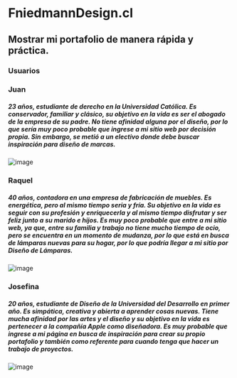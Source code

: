 # FniedmannDesign.cl

## Mostrar mi portafolio de manera rápida y práctica.

### Usuarios

 
### Juan 
##### 23 años, estudiante de derecho en la Universidad Católica. Es conservador, familiar y clásico, su objetivo en la vida es ser el abogado de la empresa de su padre. No tiene afinidad alguna por el diseño, por lo que sería muy poco probable que ingrese a mi sitio web por decisión propia. Sin embargo, se metió a un electivo donde debe buscar inspiración para diseño de marcas.

![image](https://github.com/fniedmann/RepositorioFinalOficial/assets/127915082/622a615e-4670-46ad-b707-68fe176f0170)





### Raquel 
##### 40 años, contadora en una empresa de fabricación de muebles. Es energética, pero al mismo tiempo seria y fría. Su objetivo en la vida es seguir con su profesión y enriquecerla y al mismo tiempo disfrutar y ser feliz junto a su marido e hijos. Es muy poco probable que entre a mi sitio web, ya que, entre su familia y trabajo no tiene mucho tiempo de ocio, pero se encuentra en un momento de mudanza, por lo que está en busca de lámparas nuevas para su hogar, por lo que podría llegar a mi sitio por Diseño de Lámparas.

![image](https://github.com/fniedmann/RepositorioFinalOficial/assets/127915082/4bd0247e-3cc6-42a4-8d99-8153d8661769)





### Josefina
##### 20 años, estudiante de Diseño de la Universidad del Desarrollo en primer año. Es simpática, creativa y abierta a aprender cosas nuevas. Tiene mucha afinidad por las artes y el diseño y su objetivo en la vida es pertenecer a la compañía Apple como diseñadora. Es muy probable que ingrese a mi página en busca de inspiración para crear su propio portafolio y también como referente para cuando tenga que hacer un trabajo de proyectos. 

![image](https://github.com/fniedmann/RepositorioFinalOficial/assets/127915082/ac2730fa-6338-4411-af15-987ef4be72bb)



